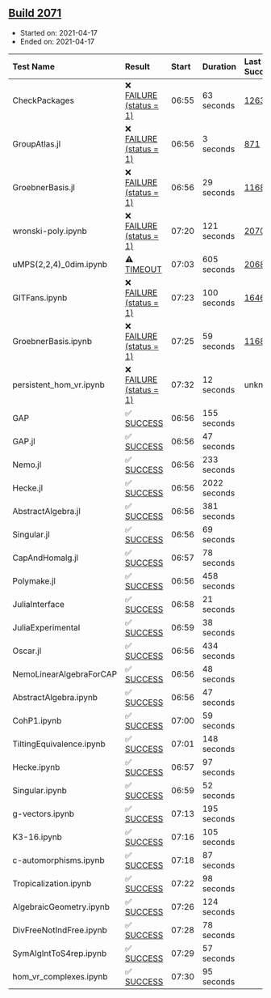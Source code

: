 ## [Build 2071](https://oscarci.mathematik.uni-kl.de/job/oscar-stable/2071/)

* Started on: 2021-04-17
* Ended on: 2021-04-17

| Test Name    | Result | Start | Duration | Last Success | First Failure |
|:-------------|:-------|:------|:---------|:-------------|:--------------|
| CheckPackages | ❌ [FAILURE (status = 1)](https://oscarci.mathematik.uni-kl.de/job/oscar-stable/2071/artifact/logs/build-2071/CheckPackages.log) | 06:55 | 63 seconds | [1263](https://oscarci.mathematik.uni-kl.de/job/oscar-stable/1263/) | [1264](https://oscarci.mathematik.uni-kl.de/job/oscar-stable/1264/) |
| GroupAtlas.jl | ❌ [FAILURE (status = 1)](https://oscarci.mathematik.uni-kl.de/job/oscar-stable/2071/artifact/logs/build-2071/GroupAtlas.jl.log) | 06:56 | 3 seconds | [871](https://oscarci.mathematik.uni-kl.de/job/oscar-stable/871/) | [872](https://oscarci.mathematik.uni-kl.de/job/oscar-stable/872/) |
| GroebnerBasis.jl | ❌ [FAILURE (status = 1)](https://oscarci.mathematik.uni-kl.de/job/oscar-stable/2071/artifact/logs/build-2071/GroebnerBasis.jl.log) | 06:56 | 29 seconds | [1168](https://oscarci.mathematik.uni-kl.de/job/oscar-stable/1168/) | [1169](https://oscarci.mathematik.uni-kl.de/job/oscar-stable/1169/) |
| wronski-poly.ipynb | ❌ [FAILURE (status = 1)](https://oscarci.mathematik.uni-kl.de/job/oscar-stable/2071/artifact/logs/build-2071/wronski-poly.ipynb.log) | 07:20 | 121 seconds | [2070](https://oscarci.mathematik.uni-kl.de/job/oscar-stable/2070/) | [2071](https://oscarci.mathematik.uni-kl.de/job/oscar-stable/2071/) |
| uMPS(2,2,4)_0dim.ipynb | ⚠ [TIMEOUT](https://oscarci.mathematik.uni-kl.de/job/oscar-stable/2071/artifact/logs/build-2071/uMPS-2-2-4-_0dim.ipynb.log) | 07:03 | 605 seconds | [2068](https://oscarci.mathematik.uni-kl.de/job/oscar-stable/2068/) | [2069](https://oscarci.mathematik.uni-kl.de/job/oscar-stable/2069/) |
| GITFans.ipynb | ❌ [FAILURE (status = 1)](https://oscarci.mathematik.uni-kl.de/job/oscar-stable/2071/artifact/logs/build-2071/GITFans.ipynb.log) | 07:23 | 100 seconds | [1646](https://oscarci.mathematik.uni-kl.de/job/oscar-stable/1646/) | [1647](https://oscarci.mathematik.uni-kl.de/job/oscar-stable/1647/) |
| GroebnerBasis.ipynb | ❌ [FAILURE (status = 1)](https://oscarci.mathematik.uni-kl.de/job/oscar-stable/2071/artifact/logs/build-2071/GroebnerBasis.ipynb.log) | 07:25 | 59 seconds | [1168](https://oscarci.mathematik.uni-kl.de/job/oscar-stable/1168/) | [1169](https://oscarci.mathematik.uni-kl.de/job/oscar-stable/1169/) |
| persistent_hom_vr.ipynb | ❌ [FAILURE (status = 1)](https://oscarci.mathematik.uni-kl.de/job/oscar-stable/2071/artifact/logs/build-2071/persistent_hom_vr.ipynb.log) | 07:32 | 12 seconds | unknown | unknown |
| GAP | ✅ [SUCCESS](https://oscarci.mathematik.uni-kl.de/job/oscar-stable/2071/artifact/logs/build-2071/GAP.log) | 06:56 | 155 seconds |  |  |
| GAP.jl | ✅ [SUCCESS](https://oscarci.mathematik.uni-kl.de/job/oscar-stable/2071/artifact/logs/build-2071/GAP.jl.log) | 06:56 | 47 seconds |  |  |
| Nemo.jl | ✅ [SUCCESS](https://oscarci.mathematik.uni-kl.de/job/oscar-stable/2071/artifact/logs/build-2071/Nemo.jl.log) | 06:56 | 233 seconds |  |  |
| Hecke.jl | ✅ [SUCCESS](https://oscarci.mathematik.uni-kl.de/job/oscar-stable/2071/artifact/logs/build-2071/Hecke.jl.log) | 06:56 | 2022 seconds |  |  |
| AbstractAlgebra.jl | ✅ [SUCCESS](https://oscarci.mathematik.uni-kl.de/job/oscar-stable/2071/artifact/logs/build-2071/AbstractAlgebra.jl.log) | 06:56 | 381 seconds |  |  |
| Singular.jl | ✅ [SUCCESS](https://oscarci.mathematik.uni-kl.de/job/oscar-stable/2071/artifact/logs/build-2071/Singular.jl.log) | 06:56 | 69 seconds |  |  |
| CapAndHomalg.jl | ✅ [SUCCESS](https://oscarci.mathematik.uni-kl.de/job/oscar-stable/2071/artifact/logs/build-2071/CapAndHomalg.jl.log) | 06:57 | 78 seconds |  |  |
| Polymake.jl | ✅ [SUCCESS](https://oscarci.mathematik.uni-kl.de/job/oscar-stable/2071/artifact/logs/build-2071/Polymake.jl.log) | 06:56 | 458 seconds |  |  |
| JuliaInterface | ✅ [SUCCESS](https://oscarci.mathematik.uni-kl.de/job/oscar-stable/2071/artifact/logs/build-2071/JuliaInterface.log) | 06:58 | 21 seconds |  |  |
| JuliaExperimental | ✅ [SUCCESS](https://oscarci.mathematik.uni-kl.de/job/oscar-stable/2071/artifact/logs/build-2071/JuliaExperimental.log) | 06:59 | 38 seconds |  |  |
| Oscar.jl | ✅ [SUCCESS](https://oscarci.mathematik.uni-kl.de/job/oscar-stable/2071/artifact/logs/build-2071/Oscar.jl.log) | 06:56 | 434 seconds |  |  |
| NemoLinearAlgebraForCAP | ✅ [SUCCESS](https://oscarci.mathematik.uni-kl.de/job/oscar-stable/2071/artifact/logs/build-2071/NemoLinearAlgebraForCAP.log) | 06:56 | 48 seconds |  |  |
| AbstractAlgebra.ipynb | ✅ [SUCCESS](https://oscarci.mathematik.uni-kl.de/job/oscar-stable/2071/artifact/logs/build-2071/AbstractAlgebra.ipynb.log) | 06:56 | 47 seconds |  |  |
| CohP1.ipynb | ✅ [SUCCESS](https://oscarci.mathematik.uni-kl.de/job/oscar-stable/2071/artifact/logs/build-2071/CohP1.ipynb.log) | 07:00 | 59 seconds |  |  |
| TiltingEquivalence.ipynb | ✅ [SUCCESS](https://oscarci.mathematik.uni-kl.de/job/oscar-stable/2071/artifact/logs/build-2071/TiltingEquivalence.ipynb.log) | 07:01 | 148 seconds |  |  |
| Hecke.ipynb | ✅ [SUCCESS](https://oscarci.mathematik.uni-kl.de/job/oscar-stable/2071/artifact/logs/build-2071/Hecke.ipynb.log) | 06:57 | 97 seconds |  |  |
| Singular.ipynb | ✅ [SUCCESS](https://oscarci.mathematik.uni-kl.de/job/oscar-stable/2071/artifact/logs/build-2071/Singular.ipynb.log) | 06:59 | 52 seconds |  |  |
| g-vectors.ipynb | ✅ [SUCCESS](https://oscarci.mathematik.uni-kl.de/job/oscar-stable/2071/artifact/logs/build-2071/g-vectors.ipynb.log) | 07:13 | 195 seconds |  |  |
| K3-16.ipynb | ✅ [SUCCESS](https://oscarci.mathematik.uni-kl.de/job/oscar-stable/2071/artifact/logs/build-2071/K3-16.ipynb.log) | 07:16 | 105 seconds |  |  |
| c-automorphisms.ipynb | ✅ [SUCCESS](https://oscarci.mathematik.uni-kl.de/job/oscar-stable/2071/artifact/logs/build-2071/c-automorphisms.ipynb.log) | 07:18 | 87 seconds |  |  |
| Tropicalization.ipynb | ✅ [SUCCESS](https://oscarci.mathematik.uni-kl.de/job/oscar-stable/2071/artifact/logs/build-2071/Tropicalization.ipynb.log) | 07:22 | 98 seconds |  |  |
| AlgebraicGeometry.ipynb | ✅ [SUCCESS](https://oscarci.mathematik.uni-kl.de/job/oscar-stable/2071/artifact/logs/build-2071/AlgebraicGeometry.ipynb.log) | 07:26 | 124 seconds |  |  |
| DivFreeNotIndFree.ipynb | ✅ [SUCCESS](https://oscarci.mathematik.uni-kl.de/job/oscar-stable/2071/artifact/logs/build-2071/DivFreeNotIndFree.ipynb.log) | 07:28 | 78 seconds |  |  |
| SymAlgIntToS4rep.ipynb | ✅ [SUCCESS](https://oscarci.mathematik.uni-kl.de/job/oscar-stable/2071/artifact/logs/build-2071/SymAlgIntToS4rep.ipynb.log) | 07:29 | 57 seconds |  |  |
| hom_vr_complexes.ipynb | ✅ [SUCCESS](https://oscarci.mathematik.uni-kl.de/job/oscar-stable/2071/artifact/logs/build-2071/hom_vr_complexes.ipynb.log) | 07:30 | 95 seconds |  |  |
